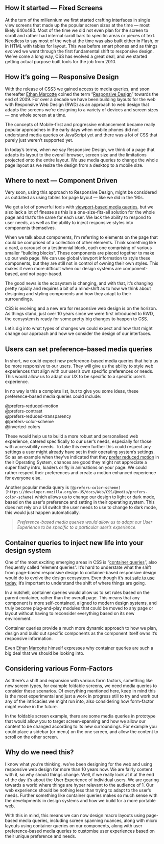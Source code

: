 How it started — Fixed Screens
------------------------------

At the turn of the millennium we first started crafting interfaces in single view screens that made up the popular screen sizes at the time — most likely 640x480. Most of the time we did not even plan for the screen to scroll and rather had internal scroll bars to specific areas or pieces of text. Needless to say most of the web at the time was also built either in Flash, or in HTML with tables for layout. This was before smart phones and as things evolved we went through the first fundamental shift to responsive design. We’ve come a long way, CSS has evolved a great deal, and we started getting actual purpose built tools for the job from 2010.

How it’s going — Responsive Design
----------------------------------

With the release of CSS3 we gained access to media queries, and soon thereafter [Ethan Marcotte](https://alistapart.com/article/responsive-web-design/) coined the term “[Responsive Design](https://www.w3schools.com/html/html_responsive.asp)” towards the end of 2009. For over a decade we have been building layouts for the web with Responsive Web Design (RWD) as an approach to web design that adapts the screens we’re designing to a variety of devices and screen sizes — one whole screen at a time.

The concepts of Mobile-first and progressive enhancement became really popular approaches in the early days when mobile phones did not understand media queries or JavaScript yet and there was a lot of CSS that purely just weren’t supported yet.

In today’s terms, when we say Responsive Design, we think of a page that adapts its layout to the overall browser, screen size and the limitations projected onto the entire layout. We use media queries to change the whole page layout as we resize the design from a desktop to a mobile size.

Where to next — Component Driven
--------------------------------

Very soon, using this approach to Responsive Design, might be considered as outdated as using tables for page layout — like we did in the ’90s.

We get a lot of powerful tools with [viewport-based media queries](https://webflow.com/blog/responsive-web-design), but we also lack a lot of finesse as this is a one-size-fits-all solution for the whole page and that’s the same for each user. We lack the ability to respond to user needs, as well as the ability to inject responsive styles into components themselves.

When we talk about components, I’m referring to elements on the page that could be comprised of a collection of other elements. Think something like a card, a carousel or a testimonial block, each one comprising of various smaller “building blocks”. These components are pieced together to make up our web page. We can use global viewport information to style these components, but they are still not in control of owning their own styles. This makes it even more difficult when our design systems are component-based, and not page-based.

The good news is the ecosystem is changing, and with that, it’s changing pretty rapidly and requires a bit of a mind-shift as to how we think about designing and styling components and how they adapt to their surroundings.

CSS is evolving and a new era for responsive web design is on the horizon. As things stand, just over 10 years since we were first introduced to RWD, the ecosystem is ready for some pretty big changes to happen to CSS.

Let’s dig into what types of changes we could expect and how that might change our approach and how we consider the design of our interfaces.

Users can set preference-based media queries
--------------------------------------------

In short, we could expect new preference-based media queries that help us be more responsive to our users. They will give us the ability to style web experiences that align with our user’s own specific preferences or needs. This would allow us to adapt our UX to be specific to a specific user’s experience.

In no way is this a complete list, but to give you some ideas, these preference-based media queries could include:

@prefers-reduced-motion  
@prefers-contrast  
@prefers-reduced-transparency  
@prefers-color-scheme  
@inverted-colors

These would help us to build a more robust and personalised web experience, catered specifically to our user’s needs, especially for those with accessibility needs. To take this even further this could respect any settings a user might already have set in their operating system’s settings. So as an example when they’ve indicated that they [prefer reduced motion](https://egghead.io/lessons/css-use-media-queries-to-detect-a-user-preference-for-motion) in their Operating System, chances are good they might not appreciate a super flashy intro, loaders or fly in animations on your page. We could rather respect their preferences and create a motion enhanced experience for everyone else.

Another popular media query is `[@prefers-color-scheme](https://developer.mozilla.org/en-US/docs/Web/CSS/@media/prefers-color-scheme)` which allows us to change our design to light or dark mode, based on the user's preference and setting in their operating system. This does not rely on a UI switch the user needs to use to change to dark mode, this would just happen automatically.

> _Preference-based media queries would allow us to adapt our User Experience to be specific to a particular user’s experience._

Container queries to inject new life into your design system
------------------------------------------------------------

One of the most exciting emerging areas in CSS is “[container queries](https://developer.mozilla.org/en-US/docs/Web/CSS/CSS_Container_Queries)”, also frequently called “element queries”. It’s hard to understate what the shift from page-based responsive design to container-based responsive design would do to evolve the design ecosystem. Even though it’s [not safe to use today](https://caniuse.com/css-container-queries), it’s important to understand the shift of where things are going.

In a nutshell, container queries would allow us to set rules based on the parent container, rather than the overall page. This means that any component is more self-contained, aligned to modern design systems, and truly become plug-and-play modules that could be moved to any page or layout without having to reconsider everything based on its new environment.

Container queries provide a much more dynamic approach to how we plan, design and build out specific components as the component itself owns it’s responsive information.

Even [Ethan Marcotte](https://ethanmarcotte.com/wrote/on-container-queries/) himself expresses why container queries are such a big deal that we should be looking into.

Considering various Form-Factors
--------------------------------

As there’s a shift and expansion with various form factors, something like new screen types, for example foldable screens, we need media queries to consider these scenarios. Of everything mentioned here, keep in mind this is the most experimental and just a work in progress still to try and work out any of the intricacies we might run into, also considering how form-factor might evolve in the future.

In the foldable screen example, there are some media queries in prototype that would allow you to target screen-spanning and how we allow our content to be changed according to its new surroundings. For example you could place a sidebar (or menu) on the one screen, and allow the content to scroll on the other screen.

Why do we need this?
--------------------

I know what you’re thinking, we’ve been designing for the web and using responsive web design for more than 10 years now. We are fairly content with it, so why should things change. Well, if we really look at it at the end of the day it’s about the User Experience of individual users. We are gearing towards a world where things are hyper relevant to the audience of 1. Our web experience should be nothing less than trying to adapt to the user’s needs. Further something like container queries makes so much sense with the developments in design systems and how we build for a more portable web.

With this in mind, this means we can now design macro layouts using page-based media queries, including screen spanning nuances, along with micro layouts using container queries on our components, along with user preference-based media queries to customise user experiences based on their unique preference and needs.